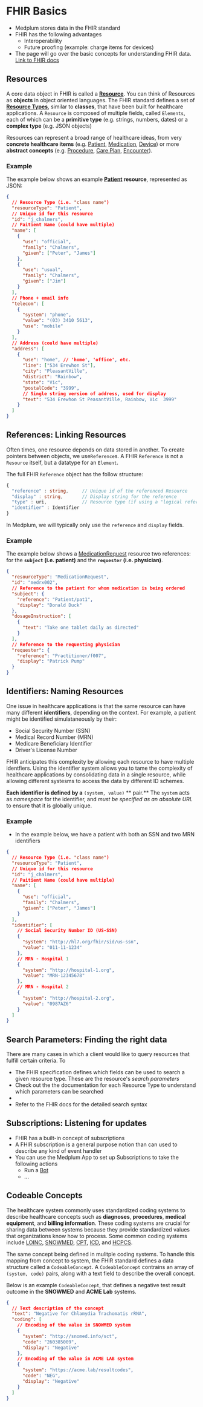 # FHIR Basics

- Medplum stores data in the FHIR standard
- FHIR has the following advantages
  - Interoperability
  - Future proofing (example: charge items for devices)
- The page will go over the basic concepts for understanding FHIR data. [Link to FHIR docs](#)

## Resources

A core data object in FHIR is called a [**Resource**](https://www.hl7.org/fhir/resource.html). You can think of Resources as **objects** in object oriented languages. The FHIR standard defines a set of [**Resource Types**](/category/resources), similar to **classes**, that have been built for healthcare applications. A `Resource` is composed of multiple fields, called `Elements`, each of which can be a **primitive type** (e.g. strings, numbers, dates) or a **complex type** (e.g. JSON objects)

Resources can represent a broad range of healthcare ideas, from very **concrete healthcare items** (e.g. [Patient](/api/fhir/resources/patient), [Medication](/api/fhir/resources/medication), [Device](/api/fhir/resources/device)) or more **abstract concepts** (e.g. [Procedure](/api/fhir/resources/procedure), [Care Plan](/api/fhir/resources/careplan), [Encounter](/api/fhir/resources/encounter)).

### Example

The example below shows an example **[Patient](/api/fhir/resources/patient) resource**, represented as JSON:

```json
{
  // Resource Type (i.e. "class name")
  "resourceType": "Patient",
  // Unique id for this resource
  "id": "j_chalmers",
  // Paitient Name (could have multiple)
  "name": [
    {
      "use": "official",
      "family": "Chalmers",
      "given": ["Peter", "James"]
    },
    {
      "use": "usual",
      "family": "Chalmers",
      "given": ["Jim"]
    }
  ],
  // Phone + email info
  "telecom": [
    {
      "system": "phone",
      "value": "(03) 3410 5613",
      "use": "mobile"
    }
  ],
  // Address (could have multiple)
  "address": [
    {
      "use": "home", // 'home', 'office', etc.
      "line": ["534 Erewhon St"],
      "city": "PleasantVille",
      "district": "Rainbow",
      "state": "Vic",
      "postalCode": "3999",
      // Single string version of address, used for display
      "text": "534 Erewhon St PeasantVille, Rainbow, Vic  3999"
    }
  ]
}
```

## References: Linking Resources

Often times, one resource depends on data stored in another. To create pointers between objects, we use`Reference`s. A FHIR `Reference` is not a `Resource` itself, but a datatype for an `Element`.

The full FHIR `Reference` object has the follow structure:

```ts
{
  "reference" : string,     // Unique id of the referenced Resource
  "display" : string,       // Display string for the reference
  "type" : uri,             // Resource type (if using a "logical reference")
  "identifier" : Identifier
}
```

In Medplum, we will typically only use the `reference` and `display` fields.

### Example

The example below shows a [MedicationRequest](/api/fhir/resources/medicationrequest) resource two references: for the **`subject` (i.e. patient)** and the **`requester` (i.e. physician)**.

```json
{
  "resourceType": "MedicationRequest",
  "id": "medrx002",
  // Reference to the patient for whom medication is being ordered
  "subject": {
    "reference": "Patient/pat1",
    "display": "Donald Duck"
  },
  "dosageInstruction": [
    {
      "text": "Take one tablet daily as directed"
    }
  ],
  // Reference to the requesting physician
  "requester": {
    "reference": "Practitioner/f007",
    "display": "Patrick Pump"
  }
}
```

## Identifiers: Naming Resources

One issue in healthcare applications is that the same resource can have many different **identifiers**, depending on the context. For example, a patient might be identified simulataneously by their:

- Social Security Number (SSN)
- Medical Record Number (MRN)
- Medicare Beneficiary Identifier
- Driver's License Number

FHIR anticipates this complexity by allowing each resource to have multiple identfiers. Using the identifier system allows you to tame the complexity of healthcare applications by consolidating data in a single resource, while allowing different systesms to access the data by different ID schemes.

**Each identifier is defined by a** `(system, value)` ** pair.** The `system` acts as _namespace_ for the identifier, and _must be specified as an absolute URL_ to ensure that it is globally unique.

### Example

- In the example below, we have a patient with both an SSN and two MRN identifiers

```json
{
  // Resource Type (i.e. "class name")
  "resourceType": "Patient",
  // Unique id for this resource
  "id": "j_chalmers",
  // Paitient Name (could have multiple)
  "name": [
    {
      "use": "official",
      "family": "Chalmers",
      "given": ["Peter", "James"]
    }
  ],
  "identifier": [
    // Social Security Number ID (US-SSN)
    {
      "system": "http://hl7.org/fhir/sid/us-ssn",
      "value": "011-11-1234"
    },
    // MRN - Hospital 1
    {
      "system": "http://hospital-1.org",
      "value": "MRN-12345678"
    },
    // MRN - Hospital 2
    {
      "system": "http://hospital-2.org",
      "value": "0987AZ6"
    }
  ]
}
```

## Search Parameters: Finding the right data

There are many cases in which a client would like to query resources that fulfill certain criteria. To

- The FHIR specification defines which fields can be used to search a given resource type. These are the resource's _search parameters_
- Check out the the documentation for each Resource Type to understand which parameters can be searched
- <Example/>
- Refer to the FHIR docs for the detailed search syntax

## Subscriptions: Listening for updates

- FHIR has a built-in concept of subscriptions
- A FHIR subscription is a general purpose notion than can used to describe any kind of event handler
- You can use the Medplum App to set up Subscriptions to take the following actions
  - Run a [Bot](#)
  - ...

## Codeable Concepts

The healthcare system commonly uses standardized coding systems to describe healthcare concepts such as **diagnoses**, **procedures**, **medical equipment**, and **billing information**. These coding systems are crucial for sharing data between systems because they provide standardized values that organizations know how to process. Some common coding systems include [LOINC](https://loinc.org/), [SNOWMED](https://www.snomed.org/), [CPT](https://www.ama-assn.org/amaone/cpt-current-procedural-terminology), [ICD](https://www.cms.gov/Medicare/Coding/ICD10), and [HCPCS](https://www.cms.gov/medicare/coding/medhcpcsgeninfo).

The same concept being defined in mulitple coding systems. To handle this mapping from concept to system, the FHIR standard defines a data structure called a `CodeableConcept`. A `CodeableConcept` contrains an array of `(system, code)` pairs, along with a text field to describe the overall concept.

Below is an example `CodeableConcept`, that defines a negative test result outcome in the **SNOWMED** and **ACME Lab** systems.

```json
{
  // Text description of the concept
  "text": "Negative for Chlamydia Trachomatis rRNA",
  "coding": [
    // Encoding of the value in SNOWMED system
    {
      "system": "http://snomed.info/sct",
      "code": "260385009",
      "display": "Negative"
    },
    // Encoding of the value in ACME LAB system
    {
      "system": "https://acme.lab/resultcodes",
      "code": "NEG",
      "display": "Negative"
    }
  ]
}
```
